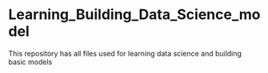 # Learning_Building_Data_Science_model
This repository has all files used for learning data science and building basic models
